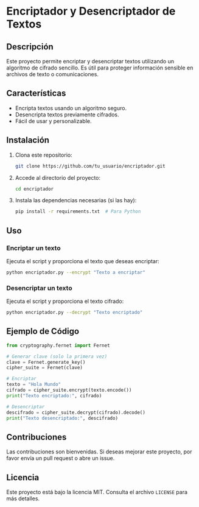 # Encriptador y Desencriptador de Textos

## Descripción
Este proyecto permite encriptar y desencriptar textos utilizando un algoritmo de cifrado sencillo. Es útil para proteger información sensible en archivos de texto o comunicaciones.

## Características
- Encripta textos usando un algoritmo seguro.
- Desencripta textos previamente cifrados.
- Fácil de usar y personalizable.

## Instalación
1. Clona este repositorio:
   ```bash
   git clone https://github.com/tu_usuario/encriptador.git
   ```
2. Accede al directorio del proyecto:
   ```bash
   cd encriptador
   ```
3. Instala las dependencias necesarias (si las hay):
   ```bash
   pip install -r requirements.txt  # Para Python
   ```

## Uso
### Encriptar un texto
Ejecuta el script y proporciona el texto que deseas encriptar:
```bash
python encriptador.py --encrypt "Texto a encriptar"
```

### Desencriptar un texto
Ejecuta el script y proporciona el texto cifrado:
```bash
python encriptador.py --decrypt "Texto encriptado"
```

## Ejemplo de Código
```python
from cryptography.fernet import Fernet

# Generar clave (solo la primera vez)
clave = Fernet.generate_key()
cipher_suite = Fernet(clave)

# Encriptar
texto = "Hola Mundo"
cifrado = cipher_suite.encrypt(texto.encode())
print("Texto encriptado:", cifrado)

# Desencriptar
descifrado = cipher_suite.decrypt(cifrado).decode()
print("Texto desencriptado:", descifrado)
```

## Contribuciones
Las contribuciones son bienvenidas. Si deseas mejorar este proyecto, por favor envía un pull request o abre un issue.

## Licencia
Este proyecto está bajo la licencia MIT. Consulta el archivo `LICENSE` para más detalles.


